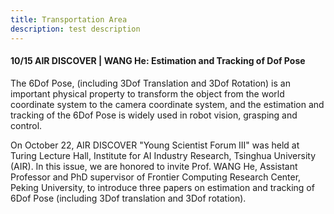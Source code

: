 ```yaml
---
title: Transportation Area
description: test description
---
```


#### 10/15  AIR DISCOVER | WANG He: Estimation and Tracking of Dof Pose

The 6Dof Pose, (including 3Dof Translation and 3Dof Rotation) is an important physical property to transform the object from the world coordinate system to the camera coordinate system, and the estimation and tracking of the 6Dof Pose is widely used in robot vision, grasping and control.


On October 22, AIR DISCOVER "Young Scientist Forum III" was held at Turing Lecture Hall, Institute for AI Industry Research, Tsinghua University (AIR). In this issue, we are honored to invite Prof. WANG He, Assistant Professor and PhD supervisor of Frontier Computing Research Center, Peking University, to introduce three papers on estimation and tracking of 6Dof Pose (including 3Dof translation and 3Dof rotation).
